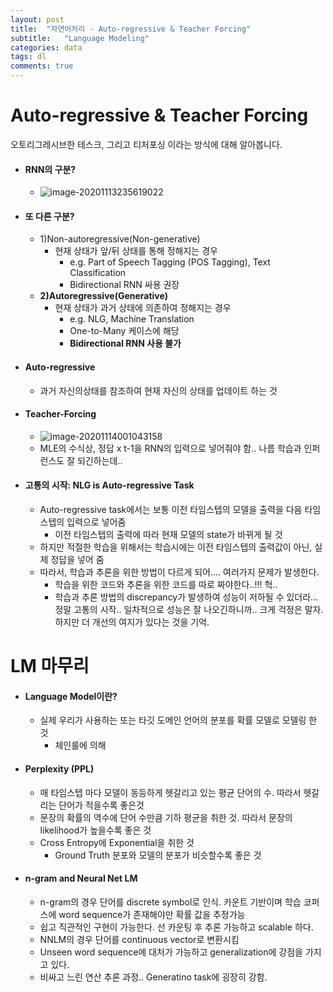 ```yaml
---
layout: post
title:  "자연어처리 - Auto-regressive & Teacher Forcing"
subtitle:   "Language Modeling"
categories: data
tags: dl
comments: true
---
```

# Auto-regressive & Teacher Forcing
오토리그레시브한 테스크, 그리고 티처포싱 이라는 방식에 대해 알아봅니다.

- #### RNN의 구분?

  - ![image-20201113235619022](https://shoman2.github.io/assets/img/image-20201113235619022.png)

- #### 또 다른 구분?

  - 1)Non-autoregressive(Non-generative)
    - 현재 상태가 앞/뒤 상태를 통해 정해지는 경우
      - e.g. Part of Speech Tagging (POS Tagging), Text Classification
      - Bidirectional RNN 싸용 권장
  - **2)Autoregressive(Generative)**
    - 현재 상태가 과거 상태에 의존하여 정해지는 경우
      - e.g. NLG, Machine Translation
      - One-to-Many 케이스에 해당
      - **Bidirectional RNN 사용 불가**

- #### Auto-regressive

  - 과거 자신의상태를 참조하여 현재 자신의 상태를 업데이트 하는 것

- #### Teacher-Forcing

  - ![image-20201114001043158](https://shoman2.github.io/assets/img/image-20201114001043158.png)
  - MLE의 수식상, 정답 x t-1을 RNN의 입력으로 넣어줘야 함.. 나름 학습과 인퍼런스도 잘 되긴하는데..

- #### 고통의 시작:  NLG is Auto-regressive Task

  - Auto-regressive task에서는 보통 이전 타임스텝의 모델을 출력을 다음 타임스텝의 입력으로 넣어줌
    - 이전 타임스텝의 출력에 따라 현재 모델의 state가 바뀌게 될 것
  - 하지만 적절한 학습을 위해서는 학습시에는 이전 타임스텝의 출력값이 아닌, 실제 정답을 넣어 줌
  - 따라서, 학습과 추론을 위한 방법이 다르게 되어.... 여러가지 문제가 발생한다.
    - 학습을 위한 코드와 추론을 위한 코드를 따로 짜야한다..!!! 헉..
    - 학습과 추론 방법의 discrepancy가 발생하여 성능이 저하될 수 있더라... 정말 고통의 시작.. 일차적으로 성능은 잘 나오긴하니까.. 크게 걱정은 말자. 하지만 더 개선의 여지가 있다는 것을 기억.

# LM 마무리

- #### Language Model이란?

  - 실제 우리가 사용하는 또는 타깃 도메인 언어의 분포를 확률 모델로 모델링 한 것
    - 체인룰에 의해

- ####  Perplexity (PPL)

  - 매 타임스텝 마다 모델이 동등하게 헷갈리고 있는 평균 단어의 수. 따라서 헷갈리는 단어가 적을수록 좋은것
  - 문장의 확률의 역수에 단어 수만큼 기하 평균을 취한 것. 따라서 문장의 likelihood가 높을수록 좋은 것
  - Cross Entropy에 Exponential을 취한 것
    - Ground Truth 분포와 모델의 분포가 비슷할수록 좋은 것

- #### n-gram and Neural Net LM

  - n-gram의 경우 단어를 discrete symbol로 인식. 카운트 기반이며 학습 코퍼스에 word sequence가 존재해야만 확률 값을 추정가능
  - 쉽고 직관적인 구현이 가능한다. 선 카운팅 후 추론 가능하고 scalable 하다.
  - NNLM의 경우 단어를 continuous vector로 변환시킴
  - Unseen word sequence에 대처가 가능하고 generalization에 강점을 가지고 있다.
  - 비싸고 느린 연산 추론 과정.. Generatino task에 굉장히 강함.
